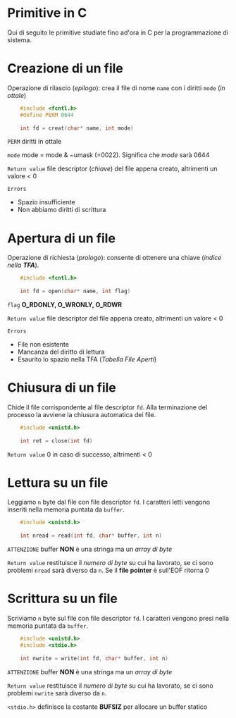 # **Primitive in C**
Qui di seguito le primitive studiate fino ad'ora in C per la programmazione di sistema.


# Creazione di un file
Operazione di rilascio (_epilogo_): crea il file di nome `name` con i diritti `mode` (_in ottale_)
```c
    #include <fcntl.h>
    #define PERM 0644
    
    int fd = creat(char* name, int mode)
```
`PERM` diritti in ottale

`mode` mode = mode & ~umask (=0022). Significa che _mode_ sarà 0644

`Return value` file descriptor (_chiave_) del file appena creato, altrimenti un valore < 0

`Errors`
* Spazio insufficiente
* Non abbiamo diritti di scrittura



 
 

# Apertura di un file
Operazione di richiesta (_prologo_): consente di ottenere una chiave (_indice nella **TFA**_).
```c
    #include <fcntl.h> 
    
    int fd = open(char* name, int flag)
```
`flag` **O_RDONLY, O_WRONLY, O_RDWR**

`Return value` file descriptor del file appena creato, altrimenti un valore < 0

`Errors`
- File non esistente
- Mancanza del diritto di lettura
- Esaurito lo spazio nella TFA (_Tabella File Aperti_)



# Chiusura di un file
Chide il file corrispondente al file descriptor `fd`. Alla terminazione del processo la avviene la chiusura automatica dei file.
```c
    #include <unistd.h>
    
    int ret = close(int fd)
```
`Return value` 0 in caso di successo, altrimenti < 0





# Lettura su un file
Leggiamo `n` byte dal file con file descriptor `fd`. I caratteri letti vengono inseriti nella memoria puntata da `buffer`.
```c
    #include <unistd.h>
    
    int nread = read(int fd, char* buffer, int n)
```
`ATTENZIONE` buffer **NON** è una stringa ma un _array di byte_

`Return value` restituisce il _numero di byte_ su cui ha lavorato, se ci sono problemi `nread` sarà diverso da `n`.
Se il **file pointer** è sull'EOF ritorna 0




# Scrittura su un file
Scriviamo `n` byte sul file con file descriptor `fd`. I caratteri vengono presi nella memoria puntata da `buffer`.
```c
    #include <unistd.h>
    #include <stdio.h>
    
    int nwrite = write(int fd, char* buffer, int n)
```
`ATTENZIONE` buffer **NON** è una stringa ma un _array di byte_

`Return value` restituisce il _numero di byte_ su cui ha lavorato, se ci sono problemi `nwrite` sarà diverso da `n`.

`<stdio.h>` definisce la costante **BUFSIZ** per allocare un buffer statico
